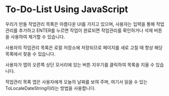 # To-Do-List Using JavaScript

우리가 만들 작업관리 목록은 아름다운 UI를 가지고 있으며, 사용자는 입력을 통해 작업관리를 추가하고 ENTER를 누르면 작업이 완료되면 작업관리를 확인하거나 삭제 버튼을 사용하여 제거할 수 있습니다.

사용자의 작업관리 목록은 로컬 저장소에 저장되므로 페이지를 새로 고칠 때 항상 해당 목록에서 찾을 수 있습니다.

사용자가 앱의 오른쪽 상단 모서리에 있는 버튼 지우기를 클릭하여 목록을 지울 수 있습니다.

작업관리 목록 앱은 사용자에게 오늘의 날짜를 보여 주며, 여기서 읽을 수 있는 ToLocaleDateString이라는 방법을 사용합니다.
